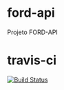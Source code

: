 # ford-api
Projeto FORD-API

# travis-ci
[![Build Status](https://app.travis-ci.com/andre10dias/ford-api.svg?branch=main)](https://app.travis-ci.com/andre10dias/ford-api)
